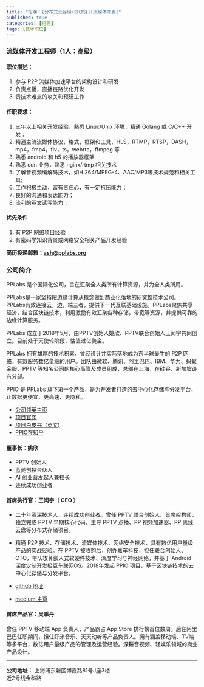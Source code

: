 ```yaml
---
title: "招聘：[分布式云存储+区块链][流媒体开发]"
published: true
categories: [招聘]
tags: [技术职位]
---
```


### 流媒体开发工程师（1人：高级）
#### 职位描述：
  1. 参与 P2P 流媒体加速平台的架构设计和研发
  2. 负责点播，直播链路优化开发
  3. 责技术难点的攻关和预研工作

#### 任职要求：
  1. 三年以上相关开发经验，熟悉 Linux/Unix 环境，精通 Golang 或 C/C++ 开发；
  2. 精通主流流媒体协议，格式，框架和工具，HLS，RTMP，RTSP，DASH，mp4，fmp4，flv，ts，webrtc，ffmpeg 等
  3. 熟悉 android 和 h5 的播放器框架
  4. 熟悉 cdn 业务，熟悉 nginx/rtmp 相关技术
  5. 了解音视频编解码技术，如H.264/MPEG-4、AAC/MP3等技术规范和相关工具;  
  6. 工作积极主动，富有责任心，有一定抗压能力；
  7. 良好的沟通和表达能力；
  8. 流利的英文读写能力；

#### 优先条件
  1. 有 P2P 网络项目经验
  2. 有密码学知识背景或网络安全相关产品开发经验

**简历投递邮箱：ash@pplabs.org**

### 公司简介
PPLabs 是个国际化公司，旨在汇聚全人类所有计算资源，并为全人类所用。

PPLabs是一家坚持把边缘计算从概念做到商业化落地的研究性技术公司。PPLabs有效连接云，边，端三者，提供下一代互联基础设施。PPLabs聚焦共享经济，结合区块链技术，利用激励有效汇聚各种存储，带宽等资源，并提供可靠的边缘计算服务。

PPLabs 成立于2018年5月，由PPTV创始人姚欣、PPTV联合创始人王闻宇共同创立。目前处于天使轮阶段，估值过亿美金。

PPLabs 拥有雄厚的技术积累，曾经设计并实际落地成为东半球最牛的 P2P 网络，有效服务数亿量级的用户。团队由微软、腾讯、阿里巴巴、IBM、华为、蚂蚁金服、PPTV 等知名公司的核心高管及成员组成，总部在上海，在硅谷、新加坡设有分部。

PPIO 是 PPLabs 旗下第一个产品，是为开发者打造的去中心化存储与分发平台，让数据更便宜、更高速、更隐私。

- [公司领英主页]( https://www.linkedin.com/company/pplabs/?ash)
- [项目官网](https://www.pp.io/?ash)
- [项目白皮书（英文)](https://github.com/PPIO/Whitepaper/?ash)
- [PPIO在知乎](https://www.zhihu.com/org/ppio-62/activities/?ash)

#### 董事长：姚欣
- PPTV 创始人
- 蓝驰创投合伙人
- AI 创业营发起人兼校长
- 连续成功创业者

#### 首席执行官：王闻宇（ CEO ）
- 二十年资深技术人，连续成功创业者。曾任 PPTV 联合创始人、首席架构师，独立完成 PPTV 早期核心代码，主导 PPTV 点播、PP 视频加速器、PP 离线云盘等分布式存储项目。
- 精通 P2P 技术、存储技术、流媒体技术、网络安全技术，具有数亿用户量级产品的实战经验。在 PPTV 被收购后，创办嘉车科技，担任联合创始人、CTO，带队攻关嵌入式软硬件技术、深度学习与神经网络，并基于 Android 深度定制开发极豆车联网OS。2018年发起 PPIO 项目，基于区块链技术的去中心化存储与分发平台。

- [github 地址](https://github.com/omnigeeker/?ash)
- [medium 主页](https://medium.com/@omnigeeker/?ash)

#### 首席产品官：吴季丹
曾任 PPTV 移动端 App 负责人，产品霸占 App Store 排行榜首位数周。后在阿里巴巴任职期间，担任虾米音乐、天天动听等产品负责人。拥有涵盖移动端、TV端等多平台，数亿用户量级产品的管理及运营经验。深耕音视频、轻娱乐领域的商业产品设计。

<hr/>

**公司地址：** 上海浦东新区博霞路81号J座3楼<br/>
近2号线金科路<br/>
